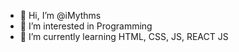 - 👋 Hi, I’m @iMythms
- 👀 I’m interested in Programming
- 🌱 I’m currently learning HTML, CSS, JS, REACT JS

<!---
iMythms/iMythms is a ✨ special ✨ repository because its `README.md` (this file) appears on your GitHub profile.
You can click the Preview link to take a look at your changes.
--->
